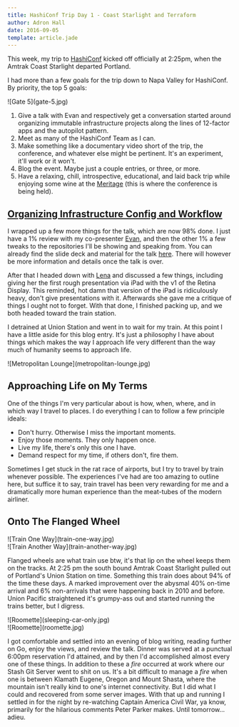 ```yaml
---
title: HashiConf Trip Day 1 - Coast Starlight and Terraform
author: Adron Hall
date: 2016-09-05
template: article.jade
---
```

This week, my trip to [HashiConf](https://hashiconf.com) kicked off officially at 2:25pm, when the Amtrak Coast Starlight departed Portland.

I had more than a few goals for the trip down to Napa Valley for HashiConf. By priority, the top 5 goals:

<div class="image float-right">
    ![Gate 5](gate-5.jpg)
</div>

1. Give a talk with Evan and respectively get a conversation started around organizing immutable infrastructure projects along the lines of 12-factor apps and the autopilot pattern.
2. Meet as many of the HashiConf Team as I can.
3. Make something like a documentary video short of the trip, the conference, and whatever else might be pertinent. It's an experiment, it'll work or it won't.
4. Blog the event. Maybe just a couple entries, or three, or more.
5. Have a relaxing, chill, introspective, educational, and laid back trip while enjoying some wine at the [Meritage](http://meritagecollection.com/meritageresort/) (this is where the conference is being held).

<span class="more"></span>

## [Organizing Infrastructure Config and Workflow](http://blog.adron.me/talks/Organizing-Infrastructure-Config-and-Workflow/)

I wrapped up a few more things for the talk, which are now 98% done. I just have a 1% review with my co-presenter [Evan](https://twitter.com/evandbrown/), and then the other 1% a few tweaks to the repositories I'll be showing and speaking from. You can already find the slide deck and material for the talk [here](talks/Organizing-Infrastructure-Config-and-Workflow/). There will however be more information and details once the talk is over.

After that I headed down with [Lena](@lenadroid) and discussed a few things, including giving her the first rough presentation via iPad with the v1 of the Retina Display. This reminded, hot damn that version of the iPad is ridiculously heavy, don't give presentations with it. Afterwards she gave me a critique of things I ought not to forget. With that done, I finished packing up, and we both headed toward the train station.

I detrained at Union Station and went in to wait for my train. At this point I have a little aside for this blog entry. It's just a philosophy I have about things which makes the way I approach life very different than the way much of humanity seems to approach life.

<div class="image float-right">
    ![Metropolitan Lounge](metropolitan-lounge.jpg)
</div>

## Approaching Life on My Terms

One of the things I'm very particular about is how, when, where, and in which way I travel to places. I do everything I can to follow a few principle ideals:

* Don't hurry. Otherwise I miss the important moments.
* Enjoy those moments. They only happen once.
* Live my life, there's only this one I have.
* Demand respect for my time, if others don't, fire them.

Sometimes I get stuck in the rat race of airports, but I try to travel by train whenever possible. The experiences I've had are too amazing to outline here, but suffice it to say, train travel has been very rewarding for me and a dramatically more human experience than the meat-tubes of the modern airliner.

## Onto The Flanged Wheel

<div class="image float-left">
    ![Train One Way](train-one-way.jpg)
</div>

<div class="image float-right">
    ![Train Another Way](train-another-way.jpg)
</div>

Flanged wheels are what train use btw, it's that lip on the wheel keeps them on the tracks. At 2:25 pm the south bound Amtrak Coast Starlight pulled out of Portland's Union Station on time. Something this train does about 94% of the time these days. A marked improvement over the abysmal 40% on-time arrival and 6% non-arrivals that were happening back in 2010 and before. Union Pacific straightened it's grumpy-ass out and started running the trains better, but I digress.

<div class="image float-left">
    ![Roomette](sleeping-car-only.jpg)
</div>

<div class="image float-right">
    ![Roomette](roomette.jpg)
</div>

I got comfortable and settled into an evening of blog writing, reading further on Go, enjoy the views, and review the talk. Dinner was served at a punctual 6:00pm reservation I'd attained, and by then I'd accomplished almost every one of these things. In addition to these a *fire* occurred at work where our Stash Git Server went to shit on us. It's a bit difficult to manage a *fire* when one is between Klamath Eugene, Oregon and Mount Shasta, where the mountain isn't really kind to one's internet connectivity. But I did what I could and recovered from some server images. With that up and running I settled in for the night by re-watching Captain America Civil War, ya know, primarily for the hilarious comments Peter Parker makes. Until tomorrow... adieu.
